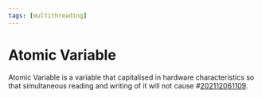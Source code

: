 ```yaml
---
tags: [multithreading]
---
```


# Atomic Variable

Atomic Variable is a variable that capitalised in hardware characteristics so
that simultaneous reading and writing of it will not cause #[202112061109](202112061109.md).
